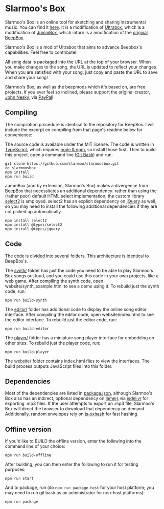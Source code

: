 # Slarmoo's Box

Slarmoo's Box is an online tool for sketching and sharing instrumental music.
You can find it [here](https://github.com/slarmoo/slarmoosbox/).
It is a modification of [Ultrabox](https://ultraabox.github.io), which is a modification of [JummBox](https://github.com/jummbus/jummbox), which inturn is a modification of the [original BeepBox](https://beepbox.co).

Slarmoo's Box is a mod of Ultrabox that aims to advance Beepbox's capabilities. Feel free to contribute!


All song data is packaged into the URL at the top of your browser. When you make
changes to the song, the URL is updated to reflect your changes. When you are
satisfied with your song, just copy and paste the URL to save and share your
song!

Slarmoo's Box, as well as the beepmods which it's based on, are free projects. If you ever feel so inclined, please support the original creator, [John Nesky](http://www.johnnesky.com/), via
[PayPal](https://www.paypal.com/cgi-bin/webscr?cmd=_donations&business=QZJTX9GRYEV9N&currency_code=USD)!

## Compiling

The compilation procedure is identical to the repository for BeepBox. I will include the excerpt on compiling from that page's readme below for convenience:

The source code is available under the MIT license. The code is written in
[TypeScript](https://www.typescriptlang.org/), which requires
[node & npm](https://www.npmjs.com/get-npm), so install those first. Then to
build this project, open a command line ([Git Bash](https://gitforwindows.org/)) and run:

```
git clone https://github.com/slarmoo/slarmoosbox.git
cd slarmoosbox
npm install
npm run build
```

JummBox (and by extension, Slarmoo's Box) makes a divergence from BeepBox that necessitates an additional dependency:
rather than using the (rather poor) default HTML select implementation, the custom
library [select2](https://select2.org) is employed. select2 has an explicit dependency
on [jQuery](https://jquery.com) as well, so you may need to install the following
additional dependencies if they are not picked up automatically.

```
npm install select2
npm install @types/select2
npm install @types/jquery
```

## Code

The code is divided into several folders. This architecture is identical to BeepBox's.

The [synth/](synth) folder has just the code you need to be able to play Slarmoo's Box
songs out loud, and you could use this code in your own projects, like a web
game. After compiling the synth code, open website/synth_example.html to see a
demo using it. To rebuild just the synth code, run:

```
npm run build-synth
```

The [editor/](editor) folder has additional code to display the online song
editor interface. After compiling the editor code, open website/index.html to
see the editor interface. To rebuild just the editor code, run:

```
npm run build-editor
```

The [player/](player) folder has a miniature song player interface for embedding
on other sites. To rebuild just the player code, run:

```
npm run build-player
```

The [website/](website) folder contains index.html files to view the interfaces.
The build process outputs JavaScript files into this folder.

## Dependencies

Most of the dependencies are listed in [package.json](package.json), although
 Slarmoo's Box also has an indirect, optional dependency on
[lamejs](https://www.npmjs.com/package/lamejs) via
[jsdelivr](https://www.jsdelivr.com/) for exporting .mp3 files. If the user
attempts to export an .mp3 file, Slarmoo's Box will direct the browser to download
that dependency on demand. 
Additionally, random envelopes rely on [js-xxhash](https://npmjs.com/package/js-xxhash) for fast hashing. 


## Offline version

If you'd like to BUILD the offline version, enter the following into the command line of your choice:
```
npm run build-offline
```


After building, you can then enter the following to run it for testing purposes:
```
npm run start
```

And to package, run (do ```npm run package-host``` for your host platform; you may need to run git bash as an administrator for non-host platforms):
```
npm run package
```
